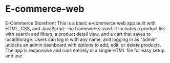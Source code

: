 # E-commerce-web
E-Commerce Storefront
This is a basic e-commerce web app built with HTML, CSS, and JavaScript—no frameworks used. It includes a product list with search and filters, a product detail view, and a cart that saves to localStorage. Users can log in with any name, and logging in as "admin" unlocks an admin dashboard with options to add, edit, or delete products. The app is responsive and runs entirely in a single HTML file for easy setup and use.
